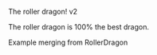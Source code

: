 The roller dragon! v2

The roller dragon is 100% the best dragon.

Example merging from RollerDragon